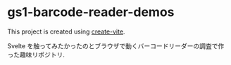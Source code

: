 # gs1-barcode-reader-demos

This project is created using [create-vite](https://github.com/vitejs/vite/tree/main/packages/create-vite).

Svelte を触ってみたかったのとブラウザで動くバーコードリーダーの調査で作った趣味リポジトリ.
